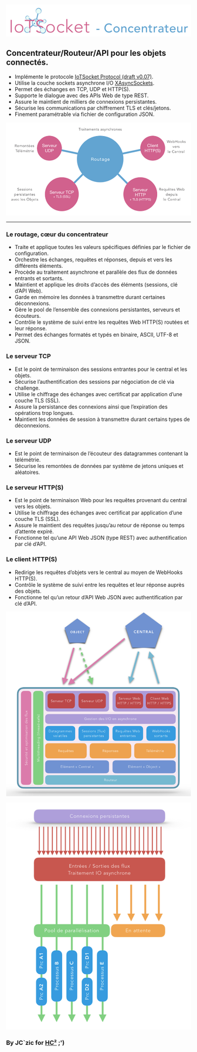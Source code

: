 ![IoTSocket Concentrator](img/iotsocket_concentrator.png "IoTSocket Concentrator")
## Concentrateur/Routeur/API pour les objets connectés.

- Implémente le protocole [IoTSocket Protocol (draft v0.07)](https://github.com/jczic/IoTSocket-Concentrator/blob/master/Protocole%20IoTSocket%20(v1.01).pdf).
- Utilise la couche sockets asynchrone I/O [XAsyncSockets](https://github.com/jczic/XAsyncSockets).
- Permet des échanges en TCP, UDP et HTTP(S).
- Supporte le dialogue avec des APIs Web de type REST.
- Assure le maintient de milliers de connexions persistantes.
- Sécurise les communications par chiffrement TLS et clés/jetons.
- Finement paramétrable via fichier de configuration JSON.

<p align="center">
    <img src="img/concentrator.png">
</p>

-------------------------------------------------------------------------------------------

### Le routage, cœur du concentrateur
- Traite et applique toutes les valeurs spécifiques définies par le fichier de configuration.
- Orchestre les échanges, requêtes et réponses, depuis et vers les différents éléments.
- Procède au traitement asynchrone et parallèle des flux de données entrants et sortants.
- Maintient et applique les droits d’accès des éléments (sessions, clé d’API Web).
- Garde en mémoire les données à transmettre durant certaines déconnexions.
- Gère le pool de l’ensemble des connexions persistantes, serveurs et écouteurs.
- Contrôle le système de suivi entre les requêtes Web HTTP(S) routées et leur réponse.
- Permet des échanges formatés et typés en binaire, ASCII, UTF-8 et JSON.

### Le serveur TCP
- Est le point de terminaison des sessions entrantes pour le central et les objets.
- Sécurise l’authentification des sessions par négociation de clé via challenge.
- Utilise le chiffrage des échanges avec certificat par application d’une couche TLS (SSL).
- Assure la persistance des connexions ainsi que l’expiration des opérations trop longues.
- Maintient les données de session à transmettre durant certains types de déconnexions.

### Le serveur UDP
- Est le point de terminaison de l’écouteur des datagrammes contenant la télémétrie.
- Sécurise les remontées de données par système de jetons uniques et aléatoires.

### Le serveur HTTP(S)
- Est le point de terminaison Web pour les requêtes provenant du central vers les objets.
- Utilise le chiffrage des échanges avec certificat par application d’une couche TLS (SSL).
- Assure le maintient des requêtes jusqu’au retour de réponse ou temps d’attente expiré.
- Fonctionne tel qu’une API Web JSON (type REST) avec authentification par clé d’API.

### Le client HTTP(S)
- Redirige les requêtes d’objets vers le central au moyen de WebHooks HTTP(S).
- Contrôle le système de suivi entre les requêtes et leur réponse auprès des objets.
- Fonctionne tel qu’un retour d’API Web JSON avec authentification par clé d’API.

<p align="center">
    <img src="img/archi_diagram.png">
</p>

<p align="center">
    <img src="img/conn_diagram.png">
</p>


### By JC`zic for [HC²](https://www.hc2.fr) ;')
